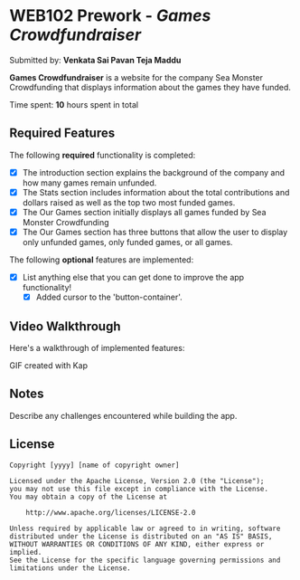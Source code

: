 # WEB102 Prework - *Games Crowdfundraiser*

Submitted by: **Venkata Sai Pavan Teja Maddu**

**Games Crowdfundraiser** is a website for the company Sea Monster Crowdfunding that displays information about the games they have funded.

Time spent: **10** hours spent in total

## Required Features

The following **required** functionality is completed:

* [x] The introduction section explains the background of the company and how many games remain unfunded.
* [x] The Stats section includes information about the total contributions and dollars raised as well as the top two most funded games.
* [x] The Our Games section initially displays all games funded by Sea Monster Crowdfunding
* [x] The Our Games section has three buttons that allow the user to display only unfunded games, only funded games, or all games.

The following **optional** features are implemented:

* [x] List anything else that you can get done to improve the app functionality!
  - [x] Added cursor to the 'button-container'.

## Video Walkthrough

Here's a walkthrough of implemented features:
<!-- 
<img src='[https://drive.google.com/file/d/1as6IW_odCBarn71R9BvmCJyLHzbpCfp8/view?usp=share_link](https://imgur.com/AypzhiJ)' title='Video Walkthrough' width='' alt='Video Walkthrough' /> -->

<blockquote class="imgur-embed-pub" lang="en" data-id="AypzhiJ" data-context="false" ><a href="//imgur.com/AypzhiJ"></a></blockquote><script async src="//s.imgur.com/min/embed.js" charset="utf-8"></script>

<!-- Replace this with whatever GIF tool you used! -->
GIF created with Kap
<!-- Recommended tools:
[Kap](https://getkap.co/) for macOS
[ScreenToGif](https://www.screentogif.com/) for Windows
[peek](https://github.com/phw/peek) for Linux. -->

## Notes

Describe any challenges encountered while building the app.

## License

    Copyright [yyyy] [name of copyright owner]

    Licensed under the Apache License, Version 2.0 (the "License");
    you may not use this file except in compliance with the License.
    You may obtain a copy of the License at

        http://www.apache.org/licenses/LICENSE-2.0

    Unless required by applicable law or agreed to in writing, software
    distributed under the License is distributed on an "AS IS" BASIS,
    WITHOUT WARRANTIES OR CONDITIONS OF ANY KIND, either express or implied.
    See the License for the specific language governing permissions and
    limitations under the License.
